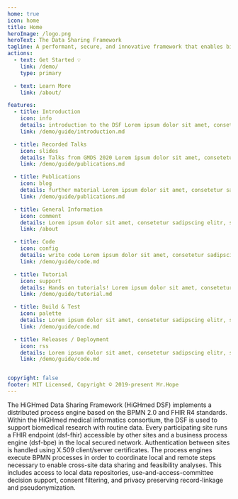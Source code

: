 ```yaml
---
home: true
icon: home
title: Home
heroImage: /logo.png
heroText: The Data Sharing Framework
tagline: A performant, secure, and innovative framework that enables biomedical researchers to extract value from routine data. # A performant, secure and innovative framework that enables healthcare data exchange across organizational boundaries. 
actions:
  - text: Get Started 💡
    link: /demo/
    type: primary

  - text: Learn More
    link: /about/

features:
  - title: Introduction
    icon: info
    details: introduction to the DSF Lorem ipsum dolor sit amet, consetetur sadipscing elitr, sed diam nonumy eirmod tempor
    link: /demo/guide/introduction.md

  - title: Recorded Talks
    icon: slides
    details: Talks from GMDS 2020 Lorem ipsum dolor sit amet, consetetur sadipscing elitr, sed diam nonumy eirmod tempor
    link: /demo/guide/publications.md

  - title: Publications
    icon: blog
    details: further material Lorem ipsum dolor sit amet, consetetur sadipscing elitr, sed diam nonumy eirmod tempor
    link: /demo/guide/publications.md

  - title: General Information
    icon: comment
    details: Lorem ipsum dolor sit amet, consetetur sadipscing elitr, sed diam nonumy eirmod tempor
    link: /about

  - title: Code
    icon: config
    details: write code Lorem ipsum dolor sit amet, consetetur sadipscing elitr, sed diam nonumy eirmod tempor
    link: /demo/guide/code.md

  - title: Tutorial
    icon: support
    details: Hands on tutorials! Lorem ipsum dolor sit amet, consetetur sadipscing elitr, sed diam nonumy eirmod tempor
    link: /demo/guide/tutorial.md

  - title: Build & Test
    icon: palette
    details: Lorem ipsum dolor sit amet, consetetur sadipscing elitr, sed diam nonumy eirmod tempor
    link: /demo/guide/code.md

  - title: Releases / Deployment
    icon: rss
    details: Lorem ipsum dolor sit amet, consetetur sadipscing elitr, sed diam nonumy eirmod tempor
    link: /demo/guide/code.md


copyright: false
footer: MIT Licensed, Copyright © 2019-present Mr.Hope
---
```


The HiGHmed Data Sharing Framework (HiGHmed DSF) implements a distributed process engine based on the BPMN 2.0 and FHIR R4 standards. Within the HiGHmed medical informatics consortium, the DSF is used to support biomedical research with routine data. Every participating site runs a FHIR endpoint (dsf-fhir) accessible by other sites and a business process engine (dsf-bpe) in the local secured network. Authentication between sites is handled using X.509 client/server certificates. The process engines execute BPMN processes in order to coordinate local and remote steps necessary to enable cross-site data sharing and feasibility analyses. This includes access to local data repositories, use-and-access-committee decision support, consent filtering, and privacy preserving record-linkage and pseudonymization.



